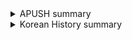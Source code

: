 <details><summary>APUSH summary</summary>
    <div>
        <p>
        	<li><a href="docs/17.html"> chp17 </a></li>
        	<li><a href="docs/18.html"> chp18 </a></li>
        	<li><a href="docs/19.html"> chp19 </a></li>
        	<li><a href="docs/20.html"> chp20 </a></li>
			<li><a href="docs/21.html"> chp21 </a></li>
        	<li><a href="docs/22.html"> chp22 </a></li>
            <li><a href="docs/23.html"> chp23 </a></li>
            <li><a href="docs/24.html"> chp24 </a></li>
            <li><a href="docs/25.html"> chp25 </a></li>
            <li><a href="docs/26.html"> chp26 </a></li>
		</p>
	</div>
</details>

<details><summary>Korean History summary</summary>
    <div>
        <p>
            <li><a href="docs/korean.html"> 한국사 </a></li>
            <li><a href="docs/korean2.html"> 한국사2 </a></li>
        </p>
    </div>
</details>